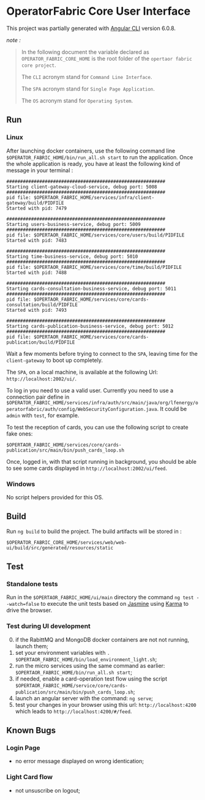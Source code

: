 # OperatorFabric Core User Interface

This project was partially generated with [Angular CLI](https://github.com/angular/angular-cli) version 6.0.8. 

_note :_

>In the following document the variable declared as `OPERATOR_FABRIC_CORE_HOME` is the root folder of the `opertaor fabric core project`.
>
>The `CLI` acronym stand for `Command Line Interface`.
>
>The `SPA` acronym stand for `Single Page Application`.
>
>The `OS` acronym stand for `Operating System`.

## Run

### Linux

After launching docker containers, use the following command line `$OPERATOR_FABRIC_HOME/bin/run_all.sh start` to run the application. Once the whole application is ready, you have at least the following kind of message in your terminal :
```shell
##########################################################
Starting client-gateway-cloud-service, debug port: 5008
##########################################################
pid file: $OPERTAOR_FABRIC_HOME/services/infra/client-gateway/build/PIDFILE
Started with pid: 7479

##########################################################
Starting users-business-service, debug port: 5009
##########################################################
pid file: $OPERTAOR_FABRIC_HOME/services/core/users/build/PIDFILE
Started with pid: 7483

##########################################################
Starting time-business-service, debug port: 5010
##########################################################
pid file: $OPERTAOR_FABRIC_HOME/services/core/time/build/PIDFILE
Started with pid: 7488

##########################################################
Starting cards-consultation-business-service, debug port: 5011
##########################################################
pid file: $OPERTAOR_FABRIC_HOME/services/core/cards-consultation/build/PIDFILE
Started with pid: 7493

##########################################################
Starting cards-publication-business-service, debug port: 5012
##########################################################
pid file: $OPERTAOR_FABRIC_HOME/services/core/cards-publication/build/PIDFILE
```
Wait a few moments before trying to connect to the `SPA`, leaving time for the `client-gateway` to boot up completely. 

The `SPA`, on a local machine, is available at the following Url: `http://localhost:2002/ui/`.

To log in you need to use a valid user. Currently you need to use a connection pair define in `$OPERATOR_FABRIC_HOME/services/infra/auth/src/main/java/org/lfenergy/operatorfabric/auth/config/WebSecurityConfiguration.java`. It could be `admin` with `test`, for example.

To test the reception of cards, you can use the following script to create fake ones:
```shell
$OPERTAOR_FABRIC_HOME/services/core/cards-publication/src/main/bin/push_cards_loop.sh
```

Once, logged in, with that script running in background, you should be able to see some cards displayed in `http://localhost:2002/ui/feed`.

### Windows

No script helpers provided for this OS. 

## Build

Run `ng build` to build the project. The build artifacts will be stored in :

```shell
$OPERATOR_FABRIC_CORE_HOME/services/web/web-ui/build/src/generated/resources/static
``` 

## Test

### Standalone tests

Run in the `$OPERTAOR_FABRIC_HOME/ui/main` directory the command `ng test --watch=false` to execute the unit tests based on [Jasmine](https://jasmine.github.io) using [Karma](https://karma-runner.github.io) to drive the browser.

### Test during UI development

0. if the RabittMQ and MongoDB docker containers are not not running, launch them;
1. set your environment variables with `. $OPERTAOR_FABRIC_HOME/bin/load_environment_light.sh`;
2. run the micro services using the same command as earlier: `$OPERTAOR_FABRIC_HOME/bin/run_all.sh start`;
3. if needed, enable a card-operation test flow using the script `$OPERTAOR_FABRIC_HOME/service/core/cards-publication/src/main/bin/push_cards_loop.sh`;
4. launch an angular server with the command: `ng serve`;
5. test your changes in your browser using this url: `http://localhost:4200` which leads to `http://localhost:4200/#/feed`.

## Known Bugs

### Login Page

* no error message displayed on wrong identication;

### Light Card flow

* not unsuscribe on logout;
